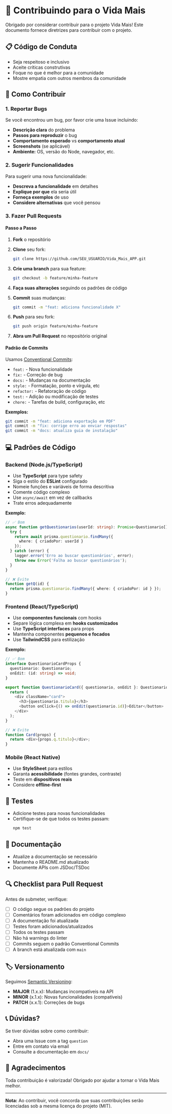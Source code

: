 # 🤝 Contribuindo para o Vida Mais

Obrigado por considerar contribuir para o projeto Vida Mais! Este documento fornece diretrizes para contribuir com o projeto.

## 📋 Código de Conduta

- Seja respeitoso e inclusivo
- Aceite críticas construtivas
- Foque no que é melhor para a comunidade
- Mostre empatia com outros membros da comunidade

## 🚀 Como Contribuir

### 1. Reportar Bugs

Se você encontrou um bug, por favor crie uma Issue incluindo:

- **Descrição clara** do problema
- **Passos para reproduzir** o bug
- **Comportamento esperado** vs **comportamento atual**
- **Screenshots** (se aplicável)
- **Ambiente:** OS, versão do Node, navegador, etc.

### 2. Sugerir Funcionalidades

Para sugerir uma nova funcionalidade:

- **Descreva a funcionalidade** em detalhes
- **Explique por que** ela seria útil
- **Forneça exemplos** de uso
- **Considere alternativas** que você pensou

### 3. Fazer Pull Requests

#### Passo a Passo

1. **Fork** o repositório
2. **Clone** seu fork:
   ```bash
   git clone https://github.com/SEU_USUARIO/Vida_Mais_APP.git
   ```

3. **Crie uma branch** para sua feature:
   ```bash
   git checkout -b feature/minha-feature
   ```

4. **Faça suas alterações** seguindo os padrões de código

5. **Commit** suas mudanças:
   ```bash
   git commit -m "feat: adiciona funcionalidade X"
   ```

6. **Push** para seu fork:
   ```bash
   git push origin feature/minha-feature
   ```

7. **Abra um Pull Request** no repositório original

#### Padrão de Commits

Usamos [Conventional Commits](https://www.conventionalcommits.org/):

- `feat:` - Nova funcionalidade
- `fix:` - Correção de bug
- `docs:` - Mudanças na documentação
- `style:` - Formatação, ponto e vírgula, etc
- `refactor:` - Refatoração de código
- `test:` - Adição ou modificação de testes
- `chore:` - Tarefas de build, configuração, etc

**Exemplos:**
```bash
git commit -m "feat: adiciona exportação em PDF"
git commit -m "fix: corrige erro ao enviar respostas"
git commit -m "docs: atualiza guia de instalação"
```

## 💻 Padrões de Código

### Backend (Node.js/TypeScript)

- Use **TypeScript** para type safety
- Siga o estilo do **ESLint** configurado
- Nomeie funções e variáveis de forma descritiva
- Comente código complexo
- Use `async/await` em vez de callbacks
- Trate erros adequadamente

**Exemplo:**
```typescript
// ✅ Bom
async function getQuestionarios(userId: string): Promise<Questionario[]> {
  try {
    return await prisma.questionario.findMany({
      where: { criadoPor: userId }
    });
  } catch (error) {
    logger.error('Erro ao buscar questionários', error);
    throw new Error('Falha ao buscar questionários');
  }
}

// ❌ Evite
function getQ(id) {
  return prisma.questionario.findMany({ where: { criadoPor: id } });
}
```

### Frontend (React/TypeScript)

- Use **componentes funcionais** com hooks
- Separe lógica complexa em **hooks customizados**
- Use **TypeScript interfaces** para props
- Mantenha componentes **pequenos e focados**
- Use **TailwindCSS** para estilização

**Exemplo:**
```typescript
// ✅ Bom
interface QuestionarioCardProps {
  questionario: Questionario;
  onEdit: (id: string) => void;
}

export function QuestionarioCard({ questionario, onEdit }: QuestionarioCardProps) {
  return (
    <div className="card">
      <h3>{questionario.titulo}</h3>
      <button onClick={() => onEdit(questionario.id)}>Editar</button>
    </div>
  );
}

// ❌ Evite
function Card(props) {
  return <div>{props.q.titulo}</div>;
}
```

### Mobile (React Native)

- Use **StyleSheet** para estilos
- Garanta **acessibilidade** (fontes grandes, contraste)
- Teste em **dispositivos reais**
- Considere **offline-first**

## 🧪 Testes

- Adicione testes para novas funcionalidades
- Certifique-se de que todos os testes passam:
  ```bash
  npm test
  ```

## 📝 Documentação

- Atualize a documentação se necessário
- Mantenha o README.md atualizado
- Documente APIs com JSDoc/TSDoc

## 🔍 Checklist para Pull Request

Antes de submeter, verifique:

- [ ] O código segue os padrões do projeto
- [ ] Comentários foram adicionados em código complexo
- [ ] A documentação foi atualizada
- [ ] Testes foram adicionados/atualizados
- [ ] Todos os testes passam
- [ ] Não há warnings do linter
- [ ] Commits seguem o padrão Conventional Commits
- [ ] A branch está atualizada com `main`

## 🏷️ Versionamento

Seguimos [Semantic Versioning](https://semver.org/):

- **MAJOR** (1.x.x): Mudanças incompatíveis na API
- **MINOR** (x.1.x): Novas funcionalidades (compatíveis)
- **PATCH** (x.x.1): Correções de bugs

## 📞 Dúvidas?

Se tiver dúvidas sobre como contribuir:

- Abra uma Issue com a tag `question`
- Entre em contato via email
- Consulte a documentação em `docs/`

## 🎉 Agradecimentos

Toda contribuição é valorizada! Obrigado por ajudar a tornar o Vida Mais melhor.

---

**Nota:** Ao contribuir, você concorda que suas contribuições serão licenciadas sob a mesma licença do projeto (MIT).

